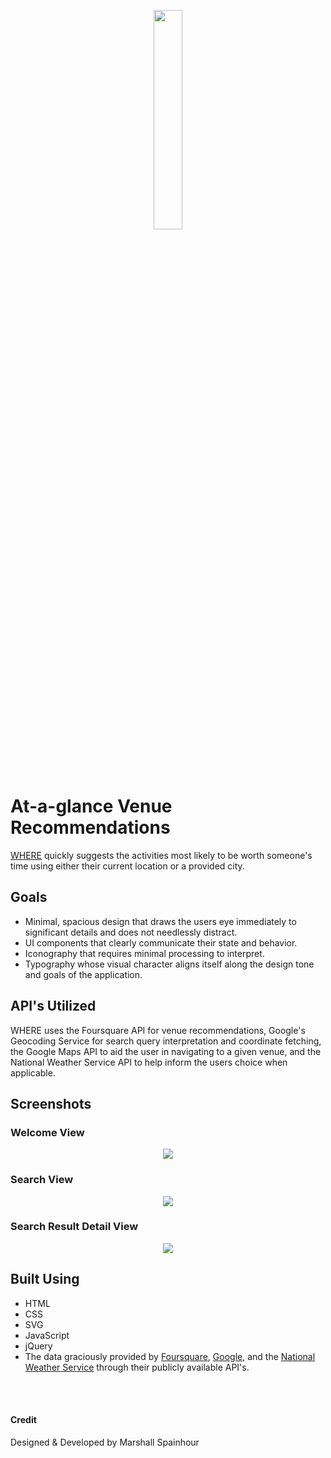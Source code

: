 <br><br>
<p align="center"><img width="30%" src="https://raw.githubusercontent.com/mkspainhour/WHERE/master/GitHub%20Media/Logo.png"></p>
<br><br>

# At-a-glance Venue Recommendations
<a href="https://mkspainhour.github.io/WHERE/">WHERE</a> quickly suggests the activities most likely to be worth someone's time using either their current location or a provided city.

## Goals
- Minimal, spacious design that draws the users eye immediately to significant details and does not needlessly distract.
- UI components that clearly communicate their state and behavior.
- Iconography that requires minimal processing to interpret.
- Typography whose visual character aligns itself along the design tone and goals of the application.

## API's Utilized
WHERE uses the Foursquare API for venue recommendations, Google's Geocoding Service for search query interpretation and coordinate fetching, the Google Maps API to aid the user in navigating to a given venue, and the National Weather Service API to help inform the users choice when applicable.

## Screenshots
### Welcome View
<p align="center"><img src="https://raw.githubusercontent.com/mkspainhour/WHERE/master/GitHub%20Media/WHERE%2C%20Welcome%20View.png"></p>

### Search View 

<p align="center"><img src="https://raw.githubusercontent.com/mkspainhour/WHERE/master/GitHub%20Media/WHERE%2C%20Search%20Results%20View.png"></p>

### Search Result Detail View

<p align="center"><img src="https://raw.githubusercontent.com/mkspainhour/WHERE/master/GitHub%20Media/WHERE%2C%20Venue%20Details%20View.png"></p>

## Built Using

- HTML
- CSS
- SVG
- JavaScript
- jQuery
- The data graciously provided by <a href="https://developer.foursquare.com/docs">Foursquare</a>, <a href="https://developers.google.com/maps/documentation/javascript/tutorial">Google</a>, and the <a href="https://www.weather.gov/documentation/services-web-api">National Weather Service</a> through their publicly available API's.

<br><br>

#### Credit
Designed & Developed by Marshall Spainhour
